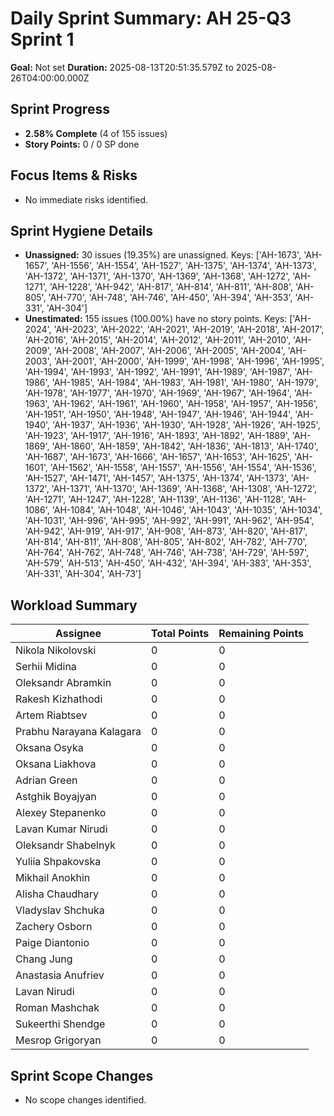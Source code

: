 # Daily Sprint Summary: AH 25-Q3 Sprint 1

**Goal:** Not set
**Duration:** 2025-08-13T20:51:35.579Z to 2025-08-26T04:00:00.000Z

## Sprint Progress
- **2.58% Complete** (4 of 155 issues)
- **Story Points:** 0 / 0 SP done

## Focus Items & Risks
-  No immediate risks identified.

## Sprint Hygiene Details
- **Unassigned:** 30 issues (19.35%) are unassigned. Keys: ['AH-1673', 'AH-1657', 'AH-1556', 'AH-1554', 'AH-1527', 'AH-1375', 'AH-1374', 'AH-1373', 'AH-1372', 'AH-1371', 'AH-1370', 'AH-1369', 'AH-1368', 'AH-1272', 'AH-1271', 'AH-1228', 'AH-942', 'AH-817', 'AH-814', 'AH-811', 'AH-808', 'AH-805', 'AH-770', 'AH-748', 'AH-746', 'AH-450', 'AH-394', 'AH-353', 'AH-331', 'AH-304']
- **Unestimated:** 155 issues (100.00%) have no story points. Keys: ['AH-2024', 'AH-2023', 'AH-2022', 'AH-2021', 'AH-2019', 'AH-2018', 'AH-2017', 'AH-2016', 'AH-2015', 'AH-2014', 'AH-2012', 'AH-2011', 'AH-2010', 'AH-2009', 'AH-2008', 'AH-2007', 'AH-2006', 'AH-2005', 'AH-2004', 'AH-2003', 'AH-2001', 'AH-2000', 'AH-1999', 'AH-1998', 'AH-1996', 'AH-1995', 'AH-1994', 'AH-1993', 'AH-1992', 'AH-1991', 'AH-1989', 'AH-1987', 'AH-1986', 'AH-1985', 'AH-1984', 'AH-1983', 'AH-1981', 'AH-1980', 'AH-1979', 'AH-1978', 'AH-1977', 'AH-1970', 'AH-1969', 'AH-1967', 'AH-1964', 'AH-1963', 'AH-1962', 'AH-1961', 'AH-1960', 'AH-1958', 'AH-1957', 'AH-1956', 'AH-1951', 'AH-1950', 'AH-1948', 'AH-1947', 'AH-1946', 'AH-1944', 'AH-1940', 'AH-1937', 'AH-1936', 'AH-1930', 'AH-1928', 'AH-1926', 'AH-1925', 'AH-1923', 'AH-1917', 'AH-1916', 'AH-1893', 'AH-1892', 'AH-1889', 'AH-1869', 'AH-1860', 'AH-1859', 'AH-1842', 'AH-1836', 'AH-1813', 'AH-1740', 'AH-1687', 'AH-1673', 'AH-1666', 'AH-1657', 'AH-1653', 'AH-1625', 'AH-1601', 'AH-1562', 'AH-1558', 'AH-1557', 'AH-1556', 'AH-1554', 'AH-1536', 'AH-1527', 'AH-1471', 'AH-1457', 'AH-1375', 'AH-1374', 'AH-1373', 'AH-1372', 'AH-1371', 'AH-1370', 'AH-1369', 'AH-1368', 'AH-1308', 'AH-1272', 'AH-1271', 'AH-1247', 'AH-1228', 'AH-1139', 'AH-1136', 'AH-1128', 'AH-1086', 'AH-1084', 'AH-1048', 'AH-1046', 'AH-1043', 'AH-1035', 'AH-1034', 'AH-1031', 'AH-996', 'AH-995', 'AH-992', 'AH-991', 'AH-962', 'AH-954', 'AH-942', 'AH-919', 'AH-917', 'AH-908', 'AH-873', 'AH-820', 'AH-817', 'AH-814', 'AH-811', 'AH-808', 'AH-805', 'AH-802', 'AH-782', 'AH-770', 'AH-764', 'AH-762', 'AH-748', 'AH-746', 'AH-738', 'AH-729', 'AH-597', 'AH-579', 'AH-513', 'AH-450', 'AH-432', 'AH-394', 'AH-383', 'AH-353', 'AH-331', 'AH-304', 'AH-73']

## Workload Summary
| Assignee | Total Points | Remaining Points |
|----------|--------------|------------------|
| Nikola Nikolovski | 0 | 0 |
| Serhii Midina | 0 | 0 |
| Oleksandr Abramkin | 0 | 0 |
| Rakesh Kizhathodi | 0 | 0 |
| Artem Riabtsev | 0 | 0 |
| Prabhu Narayana Kalagara | 0 | 0 |
| Oksana Osyka | 0 | 0 |
| Oksana Liakhova | 0 | 0 |
| Adrian Green | 0 | 0 |
| Astghik Boyajyan | 0 | 0 |
| Alexey Stepanenko | 0 | 0 |
| Lavan Kumar Nirudi | 0 | 0 |
| Oleksandr Shabelnyk | 0 | 0 |
| Yuliia Shpakovska | 0 | 0 |
| Mikhail Anokhin | 0 | 0 |
| Alisha Chaudhary | 0 | 0 |
| Vladyslav Shchuka | 0 | 0 |
| Zachery Osborn | 0 | 0 |
| Paige Diantonio | 0 | 0 |
| Chang Jung | 0 | 0 |
| Anastasia Anufriev | 0 | 0 |
| Lavan Nirudi | 0 | 0 |
| Roman Mashchak | 0 | 0 |
| Sukeerthi Shendge | 0 | 0 |
| Mesrop Grigoryan | 0 | 0 |

## Sprint Scope Changes
- No scope changes identified.
